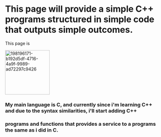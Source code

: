 # This page will provide a simple C++ programs structured in simple code that outputs simple outcomes.

This page is 

<img width="145" alt="198196171-b192d5df-4716-4a9f-9989-ad72297c9426" src="https://user-images.githubusercontent.com/116718534/198264678-d2c4841f-0b56-4a43-b313-7983c7810677.png">

### My main language is C, and currently since i'm learning C++ and due to the syntax similarities, i'll start adding C++ 
### programs and functions that provides a service to a programs the same as i did in C. 
